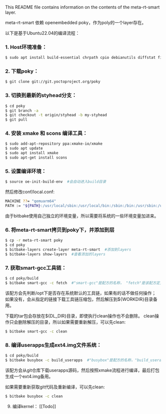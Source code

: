 This README file contains information on the contents of the meta-rt-smart layer.

meta-rt-smart 依赖 openembedded poky，作为poly的一个layer存在。

以下是基于Ubuntu22.04的编译流程：
### 1. Host环境准备：
```bash
$ sudo apt install build-essential chrpath cpio debianutils diffstat file gawk gcc git iputils-ping libacl1 liblz4-tool locales python3 python3-git python3-jinja2 python3-pexpect python3-pip python3-subunit socat texinfo unzip wget xz-utils zstd
```

### 2. 下载poky：
```bash
$ git clone git://git.yoctoproject.org/poky
```

### 3. 切换到最新的styhead分支：
```bash
$ cd poky
$ git branch -a
$ git checkout -t origin/styhead -b my-styhead
$ git pull
```

### 4. 安装 xmake 和 scons 编译工具：
```bash
$ sudo add-apt-repository ppa:xmake-io/xmake
$ sudo apt update
$ sudo apt install xmake
$ sudo apt-get install scons
```

### 5. 设置编译环境：
```bash
$ source oe-init-build-env  #会自动进入build目录
```
然后修改conf/local.conf:
```bash
MACHINE ??= "qemuarm64"
PATH := "${PATH}:/usr/local/sbin:/usr/local/bin:/sbin:/bin:/usr/sbin:/usr/bin"
```
由于bitbake使用自己独立的环境变量，所以需要将系统的一些环境变量加进来。

### 6. 将meta-rt-smart拷贝到poky下，并添加到层
```bash
$ cp -r meta-rt-smart poky
$ cd poky
$ bitbake-layers create-layer meta-rt-smart  #添加到layers
$ bitbake-layers show-layers  #查看添加的layers
```

### 7. 获取smart-gcc工具链：
```bash
$ cd poky/build
$ bitbake smart-gcc -c fetch  #"smart-gcc"是配方的名称， "fetch"是该配方定义的任务。
```
该配方会先判断/opt下是否存在系统默认的工具链，如果有的话不做任何操作；
如果没有，会从指定的链接下载工具链压缩包，然后解压到${WORKDIR}目录备用。

下载的tar包会存放在${DL_DIR}目录，即使执行clean操作也不会删除。
clean操作只会删除解压的目录，所以如果需要重新解压，可以先clean:
```bash
$ bitbake smart-gcc -c clean
```

### 8. 编译userapps生成ext4.img文件系统：
```bash
$ cd poky/build
$ bitbake busybox -c build_userapps  #"busybox"是配方的名称，"build_userapps"是该配方定义的任务。
```
该配方会从git仓库下载userapps源码，然后按照xmake流程进行编译，最后打包生成一个ext4.img备用。

如果需要重新获取git代码及重新编译，可以先clean:
```bash
$ bitbake busybox -c clean
```

9. 编译kernel：
[[Todo]]




